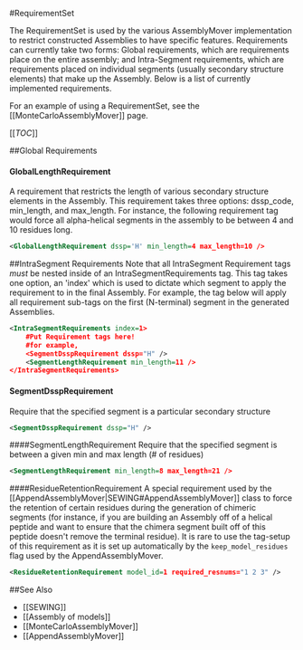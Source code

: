 #RequirementSet

The RequirementSet is used by the various AssemblyMover implementation to restrict constructed Assemblies to have specific features. Requirements can currently take two forms: Global requirements, which are requirements place on the entire assembly; and Intra-Segment requirements, which are requirements placed on individual segments (usually secondary structure elements) that make up the Assembly. Below is a list of currently implemented requirements.

For an example of using a RequirementSet, see the [[MonteCarloAssemblyMover]] page.

[[_TOC_]]

##Global Requirements

#### GlobalLengthRequirement
A requirement that restricts the length of various secondary structure elements in the Assembly. This requirement takes three options: dssp_code, min_length, and max_length. For instance, the following requirement tag would force all alpha-helical segments in the assembly to be between 4 and 10 residues long.

```xml
<GlobalLengthRequirement dssp='H' min_length=4 max_length=10 />
```

##IntraSegment Requirements
Note that all IntraSegment Requirement tags *must* be nested inside of an IntraSegmentRequirements tag. This tag takes one option, an 'index' which is used to dictate which segment to apply the requirement to in the final Assembly. For example, the tag below will apply all requirement sub-tags on the first (N-terminal) segment in the generated Assemblies.

```xml
<IntraSegmentRequirements index=1>
    #Put Requirement tags here!
    #for example,
    <SegmentDsspRequirement dssp="H" />
    <SegmentLengthRequirement min_length=11 />
</IntraSegmentRequirements>
```

#### SegmentDsspRequirement 
Require that the specified segment is a particular secondary structure

```xml
<SegmentDsspRequirement dssp="H" />
```

####SegmentLengthRequirement 
Require that the specified segment is between a given min and max length (# of residues)

```xml
<SegmentLengthRequirement min_length=8 max_length=21 />
```
 
####ResidueRetentionRequirement
A special requirement used by the [[AppendAssemblyMover|SEWING#AppendAssemblyMover]] class to force the retention of certain residues during the generation of chimeric segments (for instance, if you are building an Assembly off of a helical peptide and want to ensure that the chimera segment built off of this peptide doesn't remove the terminal residue). It is rare to use the tag-setup of this requirement as it is set up automatically by the `keep_model_residues` flag used by the AppendAssemblyMover.

```xml
<ResidueRetentionRequirement model_id=1 required_resnums="1 2 3" />
```

##See Also
* [[SEWING]]
* [[Assembly of models]]
* [[MonteCarloAssemblyMover]]
* [[AppendAssemblyMover]]
